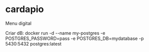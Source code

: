 # cardapio
Menu digital

Criar dB:
docker run -d   --name my-postgres   -e POSTGRES_PASSWORD=pass   -e POSTGRES_DB=mydatabase   -p 5430:5432   postgres:latest
